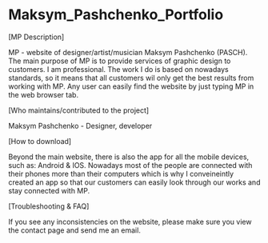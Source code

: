 # Maksym_Pashchenko_Portfolio

[MP Description]

MP - website of designer/artist/musician Maksym Pashchenko (PASCH).
The main purpose of MP is to provide services of graphic design to customers.
I am professional.
The work I do is based on nowadays standards, so it means that all customers wil only get the best results from working with MP. 
Any user can easily find the website by just typing MP in the web browser tab.

[Who maintains/contributed to the project]

Maksym Pashchenko - Designer, developer

[How to download] 

Beyond the main website, there is also the app for all the mobile devices, such as: Android & IOS. 
Nowadays most of the people are connected with their phones more than their computers which is why I conveineintly created an app so that our customers can easily look through our works and stay connected with MP.

[Troubleshooting & FAQ] 

If you see any inconsistencies on the website, please make sure you view the contact page and send me an email.
